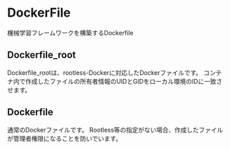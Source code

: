 # DockerFile
機械学習フレームワークを構築するDockerfile

## Dockerfile_root
Dockerfile_rootは、rootless-Dockerに対応したDockerファイルです。
コンテナ内で作成したファイルの所有者情報のUIDとGIDをローカル環境のIDに一致させます。

## Dockerfile
通常のDockerファイルです。
Rootless等の指定がない場合、作成したファイルが管理者権限になることを防いでいます。
